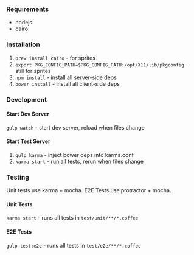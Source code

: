 ### Requirements
* nodejs
* cairo

### Installation
1. `brew install cairo` - for sprites
1. `export PKG_CONFIG_PATH=$PKG_CONFIG_PATH:/opt/X11/lib/pkgconfig` - still for sprites
1. `npm install` - install all server-side deps
1. `bower install` - install all client-side deps

### Development

#### Start Dev Server
`gulp watch` - start dev server, reload when files change

#### Start Test Server
1. `gulp karma` - inject bower deps into karma.conf
1. `karma start` - run all tests, rerun when files change


### Testing

Unit tests use karma + mocha. E2E Tests use protractor + mocha.

#### Unit Tests
`karma start` - runs all tests in `test/unit/**/*.coffee`

#### E2E Tests
`gulp test:e2e` - runs all tests in `test/e2e/**/*.coffee`
